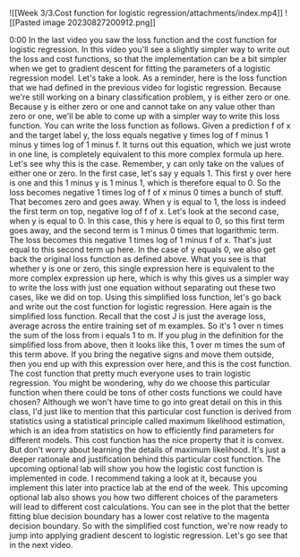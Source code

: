 
![[Week 3/3.Cost function for logistic regression/attachments/index.mp4]]
![[Pasted image 20230827200912.png]]

0:00
In the last video you saw the loss function and the cost function for logistic regression. In this video you'll see a slightly simpler way to write out the loss and cost functions, so that the implementation can be a bit simpler when we get to gradient descent for fitting the parameters of a logistic regression model. Let's take a look. As a reminder, here is the loss function that we had defined in the previous video for logistic regression. Because we're still working on a binary classification problem, y is either zero or one. Because y is either zero or one and cannot take on any value other than zero or one, we'll be able to come up with a simpler way to write this loss function. You can write the loss function as follows. Given a prediction f of x and the target label y, the loss equals negative y times log of f minus 1 minus y times log of 1 minus f. It turns out this equation, which we just wrote in one line, is completely equivalent to this more complex formula up here. Let's see why this is the case. Remember, y can only take on the values of either one or zero. In the first case, let's say y equals 1. This first y over here is one and this 1 minus y is 1 minus 1, which is therefore equal to 0. So the loss becomes negative 1 times log of f of x minus 0 times a bunch of stuff. That becomes zero and goes away. When y is equal to 1, the loss is indeed the first term on top, negative log of f of x. Let's look at the second case, when y is equal to 0. In this case, this y here is equal to 0, so this first term goes away, and the second term is 1 minus 0 times that logarithmic term. The loss becomes this negative 1 times log of 1 minus f of x. That's just equal to this second term up here. In the case of y equals 0, we also get back the original loss function as defined above. What you see is that whether y is one or zero, this single expression here is equivalent to the more complex expression up here, which is why this gives us a simpler way to write the loss with just one equation without separating out these two cases, like we did on top. Using this simplified loss function, let's go back and write out the cost function for logistic regression. Here again is the simplified loss function. Recall that the cost J is just the average loss, average across the entire training set of m examples. So it's 1 over n times the sum of the loss from i equals 1 to m. If you plug in the definition for the simplified loss from above, then it looks like this, 1 over m times the sum of this term above. If you bring the negative signs and move them outside, then you end up with this expression over here, and this is the cost function. The cost function that pretty much everyone uses to train logistic regression. You might be wondering, why do we choose this particular function when there could be tons of other costs functions we could have chosen? Although we won't have time to go into great detail on this in this class, I'd just like to mention that this particular cost function is derived from statistics using a statistical principle called maximum likelihood estimation, which is an idea from statistics on how to efficiently find parameters for different models. This cost function has the nice property that it is convex. But don't worry about learning the details of maximum likelihood. It's just a deeper rationale and justification behind this particular cost function. The upcoming optional lab will show you how the logistic cost function is implemented in code. I recommend taking a look at it, because you implement this later into practice lab at the end of the week. This upcoming optional lab also shows you how two different choices of the parameters will lead to different cost calculations. You can see in the plot that the better fitting blue decision boundary has a lower cost relative to the magenta decision boundary. So with the simplified cost function, we're now ready to jump into applying gradient descent to logistic regression. Let's go see that in the next video.